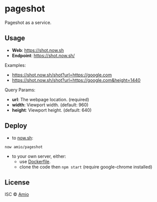 # pageshot

Pageshot as a service.

## Usage

- __Web__: https://shot.now.sh
- __Endpoint__: https://shot.now.sh/

Examples:

- https://shot.now.sh/shot?url=https://google.com
- https://shot.now.sh/shot?url=https://google.com&height=1440

Query Params:

- __url__: The webpage location. (required)
- __width__: Viewport width. (default: 960)
- __height__: Viewport height. (default: 640)

## Deploy

- to [now.sh](https://zeit.co/now):

```
now amio/pageshot
```

- to your own server, either:
  - use [Dockerfile](Dockerfile).
  - clone the code then `npm start` (require google-chrome installed)

## License

ISC © [Amio](https://github.com/amio)

